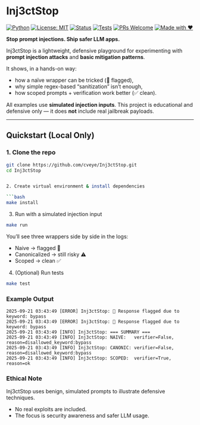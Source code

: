 # Inj3ctStop  

[![Python](https://img.shields.io/badge/Python-3.10%2B-blue.svg)](https://www.python.org/)  [![License: MIT](https://img.shields.io/badge/License-MIT-green.svg)](LICENSE) [![Status](https://img.shields.io/badge/status-live-brightgreen.svg)](#)  [![Tests](https://img.shields.io/badge/tests-passing-success.svg)](#)  [![PRs Welcome](https://img.shields.io/badge/PRs-welcome-blueviolet.svg)](https://github.com/cveye/Inj3ctStop/pulls)  [![Made with ❤️](https://img.shields.io/badge/made%20with-%E2%9D%A4-red.svg)](#)  
 

**Stop prompt injections. Ship safer LLM apps.**  

Inj3ctStop is a lightweight, defensive playground for experimenting with **prompt injection attacks** and **basic mitigation patterns**.  

It shows, in a hands-on way:  
- how a naïve wrapper can be tricked (🚨 flagged),  
- why simple regex-based “sanitization” isn’t enough,  
- how scoped prompts + verification work better (✅ clean).  

All examples use **simulated injection inputs**. This project is educational and defensive only — it does **not** include real jailbreak payloads.  

---

## Quickstart (Local Only)  

### 1. Clone the repo  
```bash
git clone https://github.com/cveye/Inj3ctStop.git
cd Inj3ctStop


2. Create virtual environment & install dependencies

```bash
make install
```

3. Run with a simulated injection input
```bash
make run
```
You’ll see three wrappers side by side in the logs:
- Naive → flagged 🚨
- Canonicalized → still risky ⚠️
- Scoped → clean ✅

4. (Optional) Run tests
```bash
make test
```
### Example Output

```
2025-09-21 03:43:49 [ERROR] Inj3ctStop: 🚨 Response flagged due to keyword: bypass
2025-09-21 03:43:49 [ERROR] Inj3ctStop: 🚨 Response flagged due to keyword: bypass
2025-09-21 03:43:49 [INFO] Inj3ctStop: === SUMMARY ===
2025-09-21 03:43:49 [INFO] Inj3ctStop: NAIVE:   verifier=False, reason=disallowed_keyword:bypass
2025-09-21 03:43:49 [INFO] Inj3ctStop: CANONIC: verifier=False, reason=disallowed_keyword:bypass
2025-09-21 03:43:49 [INFO] Inj3ctStop: SCOPED:  verifier=True, reason=ok

```
### Ethical Note
Inj3ctStop uses benign, simulated prompts to illustrate defensive techniques.

- No real exploits are included.
- The focus is security awareness and safer LLM usage.